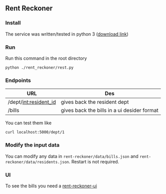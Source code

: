 ## Rent Reckoner

### Install
The service was written/tested in python 3 ([download link](https://www.python.org/downloads/))

### Run
Run this command in the root directory 
```
python ./rent_reckoner/rest.py
```
 
### Endpoints
|URL|Des|
|-|-|
|/dept/<int:resident_id>|gives back the resident dept|
|/bills|gives back the bills in a ui desider format|

You can test them like
```
curl localhost:5000/dept/1
```

### Modify the input data
You can modify any data in `rent-reckoner/data/bills.json` and `rent-reckoner/data/residents.json`. Restart is not required.

### UI
To see the bills you need a [rent-reckoner-ui](https://github.com/reveland/rent-reckoner-ui)
